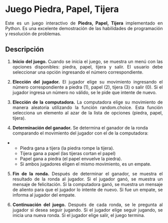 # Juego Piedra, Papel, Tijera

<p align="justify">Este es un juego interactivo de <b>Piedra, Papel, Tijera </b> implementado en Python. Es una excelente demostración de las habilidades de programación y resolución de problemas.</p>

## Descripción

1. <p align="justify"><b> Inicio del juego. </b> Cuando se inicia el juego, se muestra un menú con las opciones disponibles: piedra, papel, tijera y salir. El usuario debe seleccionar una opción ingresando el número correspondiente. </p>

2. <p align="justify"><b> Elección del jugador.</b> El jugador elige su movimiento ingresando el número correspondiente a piedra (1), papel (2), tijera (3) o salir (0). Si el jugador ingresa un número no válido, se le pide que intente de nuevo.</p>

3. <p align="justify"><b> Elección de la computadora.</b> La computadora elige su movimiento de manera aleatoria utilizando la función random.choice. Esta función selecciona un elemento al azar de la lista de opciones (piedra, papel, tijera).</p>

4. <b> Determinación del ganador.</b> Se determina el ganador de la ronda comparando el movimiento del jugador con el de la computadora: 
- - Piedra gana a tijera (la piedra rompe la tijera).
  - Tijera gana a papel (las tijeras cortan el papel)
  - Papel gana a piedra (el papel envuelve la piedra).
  - Si ambos jugadores eligen el mismo movimiento, es un empate.

5. <p align="justify"><b>  Fin de la ronda.</b> Después de determinar el ganador, se muestra el resultado de la ronda al jugador. Si el jugador ganó, se muestra un mensaje de felicitación. Si la computadora ganó, se muestra un mensaje de aliento para que el jugador lo intente de nuevo. Si fue un empate, se informa al jugador del empate.</p>

6. <p align="justify"><b> Continuación del juego.</b> Después de cada ronda, se le pregunta al jugador si desea seguir jugando. Si el jugador elige seguir jugando, se inicia una nueva ronda. Si el jugador elige salir, el juego termina.</p>
